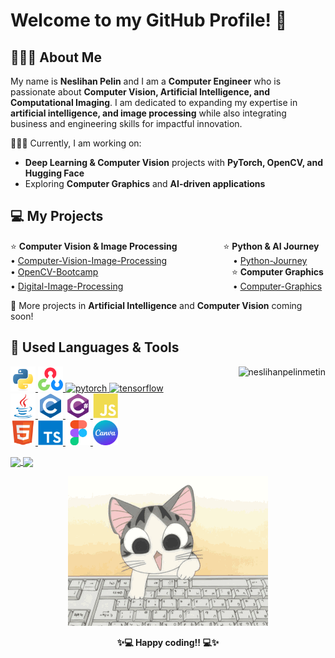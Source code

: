 # Welcome to my GitHub Profile! 🌸


## 💁🏻‍♀️ About Me  
My name is **Neslihan Pelin** and I am a **Computer Engineer** who is passionate about **Computer Vision, Artificial Intelligence, and Computational Imaging**. I am dedicated to expanding my expertise in **artificial intelligence, and image processing** while also integrating business and engineering skills for impactful innovation.  

👩🏻‍💻 Currently, I am working on:  
- **Deep Learning & Computer Vision** projects with **PyTorch, OpenCV, and Hugging Face**  
- Exploring **Computer Graphics** and **AI-driven applications**

## 💻 My Projects  
⭐️ **Computer Vision & Image Processing** &emsp;&emsp;&emsp;&emsp;&emsp;⭐️ **Python & AI Journey**  
• [Computer-Vision-Image-Processing](https://github.com/neslihanpelinmetin/Computer-Vision-Image-Processing)    &emsp;&emsp;&emsp;&emsp;&emsp;&emsp;&emsp;   • [Python-Journey](https://github.com/neslihanpelinmetin/Python-Journey)  
• [OpenCV-Bootcamp](https://github.com/neslihanpelinmetin/OpenCV-Bootcamp)  &emsp;&emsp;&emsp;&emsp;&emsp;&emsp;&emsp;&emsp;&emsp;&emsp;&emsp;&emsp;&emsp;&nbsp;&nbsp;&nbsp;&nbsp;&nbsp;&nbsp; ⭐️ **Computer Graphics**  
• [Digital-Image-Processing](https://github.com/neslihanpelinmetin/Digital-Image-Processing)  &emsp;&emsp;&emsp;&emsp;&emsp;&emsp;&emsp;&emsp;&emsp;&emsp;&nbsp;&nbsp;&nbsp;&nbsp;&nbsp;&nbsp;&nbsp; • [Computer-Graphics](https://github.com/neslihanpelinmetin/Computer-Graphics)

🚀 More projects in **Artificial Intelligence** and **Computer Vision** coming soon!  

## 📌 Used Languages & Tools 
<p><img align="right" src="https://github-readme-stats.vercel.app/api/top-langs?username=neslihanpelinmetin&show_icons=true&locale=en&layout=compact&theme=midnight-purple&hide=hlsl,shaderlab,glsl,cmake&hide_progress=false&title_color=fe019a" alt="neslihanpelinmetin" /></p>

<p align="left"> 
  <a href="https://www.python.org" target="_blank" rel="noreferrer"> 
    <img src="https://raw.githubusercontent.com/devicons/devicon/master/icons/python/python-original.svg" alt="python" width="40" height="40"/> 
  </a> 
  <a href="https://opencv.org/" target="_blank" rel="noreferrer"> 
    <img src="https://raw.githubusercontent.com/devicons/devicon/master/icons/opencv/opencv-original.svg" alt="opencv" width="40" height="40"/> 
  </a> 
  <a href="https://pytorch.org/" target="_blank" rel="noreferrer"> 
    <img src="https://upload.wikimedia.org/wikipedia/commons/1/10/PyTorch_logo_icon.svg" alt="pytorch" width="40" height="40"/> 
  </a> 
  <a href="https://www.tensorflow.org/" target="_blank" rel="noreferrer"> 
    <img src="https://upload.wikimedia.org/wikipedia/commons/2/2d/Tensorflow_logo.svg" alt="tensorflow" width="40" height="40"/> 
  </a> 
  <br>
  <a href="https://www.java.com" target="_blank" rel="noreferrer"> 
    <img src="https://raw.githubusercontent.com/devicons/devicon/master/icons/java/java-original.svg" alt="java" width="40" height="40"/> 
  </a> 
  <a href="https://www.cprogramming.com/" target="_blank" rel="noreferrer"> 
    <img src="https://raw.githubusercontent.com/devicons/devicon/master/icons/c/c-original.svg" alt="c" width="40" height="40"/> 
  </a> 
  <a href="https://www.w3schools.com/cs/" target="_blank" rel="noreferrer"> 
    <img src="https://raw.githubusercontent.com/devicons/devicon/master/icons/csharp/csharp-original.svg" alt="csharp" width="40" height="40"/> 
  </a> 
  <a href="https://developer.mozilla.org/en-US/docs/Web/JavaScript" target="_blank" rel="noreferrer"> 
    <img src="https://raw.githubusercontent.com/devicons/devicon/master/icons/javascript/javascript-plain.svg" alt="javascript" width="40" height="40"/> 
  </a> 
  <br>
  <a href="https://developer.mozilla.org/en-US/docs/Web/HTML" target="_blank" rel="noreferrer"> 
    <img src="https://raw.githubusercontent.com/devicons/devicon/master/icons/html5/html5-original.svg" alt="html" width="40" height="40"/> 
  </a> 
  <a href="https://www.typescriptlang.org/" target="_blank" rel="noreferrer"> 
    <img src="https://raw.githubusercontent.com/devicons/devicon/master/icons/typescript/typescript-original.svg" alt="typescript" width="40" height="40"/> 
  </a> 
  <a href="https://www.figma.com/" target="_blank" rel="noreferrer"> 
    <img src="https://raw.githubusercontent.com/devicons/devicon/master/icons/figma/figma-original.svg" alt="figma" width="40" height="40"/> 
  </a> 
  <a href="https://www.canva.com/" target="_blank" rel="noreferrer"> 
    <img src="https://github.com/neslihanpelinmetin/readMeGIF/blob/main/Canva-Logo-PNG.png" alt="canva" width="40" height="40"/> 
  </a> 
</p>


<a href="https://github.com/anuraghazra/github-readme-stats">
  <img height=170 align="center" src="https://github-readme-stats.vercel.app/api?username=neslihanpelinmetin&show_icons=true&theme=midnight-purple&count_private=true&title_color=fe019a&icon_color=fe019a&rank_icon=github" />
</a>
<a href="https://github.com/anuraghazra/convoychat">
  <img height=171 align="center" src="https://github-readme-streak-stats.herokuapp.com/?user=neslihanpelinmetin&theme=midnight-purple&stroke=FFFFFF&ring=fe019a&fire=fe019a&currStreakNum=FFFFFF&sideNums=FFFFFF&currStreakLabel=fe019a&sideLabels=fe019a" />
</a>
<br>

<div align="center">

![](https://github.com/neslihanpelinmetin/readMeGIF/blob/main/computerCat.gif)  

**✨💻 Happy coding!! 💻✨**  

</div>
